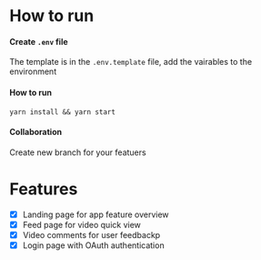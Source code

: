 # How to run

#### Create `.env` file

The template is in the `.env.template` file, add the vairables to the environment

#### How to run

`yarn install && yarn start`

#### Collaboration

Create new branch for your featuers

# Features

-   [x] Landing page for app feature overview
-   [x] Feed page for video quick view
-   [x] Video comments for user feedbackp
-   [x] Login page with OAuth authentication
